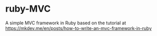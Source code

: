 # ruby-MVC

A simple MVC framework in Ruby based on the tutorial at https://mkdev.me/en/posts/how-to-write-an-mvc-framework-in-ruby
